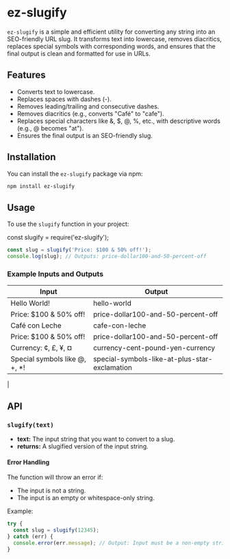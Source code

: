 # ez-slugify

`ez-slugify` is a simple and efficient utility for converting any string into an SEO-friendly URL slug. It transforms text into lowercase, removes diacritics, replaces special symbols with corresponding words, and ensures that the final output is clean and formatted for use in URLs.

## Features

- Converts text to lowercase.
- Replaces spaces with dashes (-).
- Removes leading/trailing and consecutive dashes.
- Removes diacritics (e.g., converts "Café" to "cafe").
- Replaces special characters like &, $, @, %, etc., with descriptive words (e.g., @ becomes "at").
- Ensures the final output is an SEO-friendly slug.

## Installation

You can install the `ez-slugify` package via npm:

```bash
npm install ez-slugify
```

## Usage

To use the `slugify` function in your project:

const slugify = require('ez-slugify');

```javascript
const slug = slugify('Price: $100 & 50% off!');
console.log(slug); // Outputs: price-dollar100-and-50-percent-off
```

### Example Inputs and Outputs
| Input  | Output |
| ------------- | ------------- |
| Hello World!  | hello-world  |
| Price: $100 & 50% off!  | price-dollar100-and-50-percent-off  |
| Café con Leche  | cafe-con-leche  |
| Price: $100 & 50% off!  | price-dollar100-and-50-percent-off  |
| Currency: ¢, £, ¥, ¤  | currency-cent-pound-yen-currency  |
| Special symbols like @, +, *!  | special-symbols-like-at-plus-star-exclamation
  |

## API

### `slugify(text)`

- **text:** The input string that you want to convert to a slug.
- **returns:** A slugified version of the input string.

#### Error Handling

The function will throw an error if:
- The input is not a string.
- The input is an empty or whitespace-only string.

Example:

```javascript
try {
  const slug = slugify(12345);
} catch (err) {
  console.error(err.message); // Output: Input must be a non-empty string
}
```
